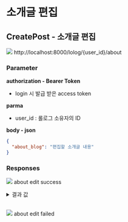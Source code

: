# 소개글 편집

## CreatePost - 소개글 편집

<img src="https://img.shields.io/badge/PATCH-yellow?style=plastic&logo=appveyor&logo=PATCH"/> http://localhost:8000/lolog/{user_id}/about

### Parameter

**authorization - Bearer Token**

- login 시 발급 받은 access token

**parma**

- user_id : 롤로그 소유자의 ID

**body - json**

```json
{
  "about_blog": "편집할 소개글 내용"
}
```

### Responses

<img src="https://img.shields.io/badge/201-519800?style=plastic&logo=appveyor&logo=201"/> about edit success

<details>
<summary>결과 값</summary>
<div markdown="1">

```json
{
  "statusCode": 200,
  "about": {
    "user_id": 1,
    "about_blog": "편집된 소개글의 내용"
  }
}
```

</div>
</details>

<br>

<img src="https://img.shields.io/badge/403-DB3A00?style=plastic&logo=appveyor&logo=403"/> about edit failed
